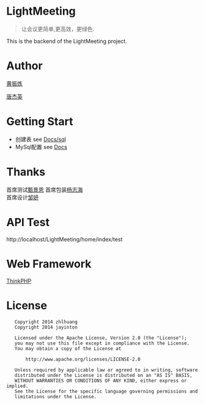 LightMeeting
===
> 让会议更简单,更高效，更绿色.

This is the backend of the LightMeeting project.


Author
===

[黄振炼](https://coding.net/u/zhlhuang)

[唐杰英](https://coding.net/u/jayinton)


Getting Start
===

- 创建表 see [Docs/sql](Docs/sql) 
- MySql配置 see [Docs](Docs/readme.md)

Thanks
===

首席测试[甄景恩]( )
首席包装[杨志海]()  
首席设计[邹妍]() 

API Test
===

http://localhost/LightMeeting/home/index/test


Web Framework
===

[ThinkPHP](http://www.thinkphp.cn/)


License
===
```
   Copyright 2014 zhlhuang
   Copyright 2014 jayinton

   Licensed under the Apache License, Version 2.0 (the "License");
   you may not use this file except in compliance with the License.
   You may obtain a copy of the License at

       http://www.apache.org/licenses/LICENSE-2.0

   Unless required by applicable law or agreed to in writing, software
   distributed under the License is distributed on an "AS IS" BASIS,
   WITHOUT WARRANTIES OR CONDITIONS OF ANY KIND, either express or implied.
   See the License for the specific language governing permissions and
   limitations under the License.
```
